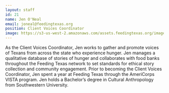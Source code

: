 ```yaml
---
layout: staff
id: 21
name: Jen O'Neal
email: joneal@feedingtexas.org
position: Client Voices Coordinator
image: https://s3-us-west-2.amazonaws.com/assets.feedingtexas.org/images/staff/jen-oneal.JPG
---
```

As the Client Voices Coordinator, Jen works to gather and promote voices of Texans from across the state who experience hunger. Jen manages a qualitative database of stories of hunger and collaborates with food banks throughout the Feeding Texas network to set standards for ethical story collection and community engagement. Prior to becoming the Client Voices Coordinator, Jen spent a year at Feeding Texas through the AmeriCorps VISTA program. Jen holds a Bachelor’s degree in Cultural Anthropology from Southwestern University.
